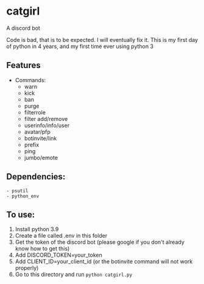 # catgirl
A discord bot

Code is bad, that is to be expected. I will eventually fix it. This is my first day of python in 4 years, and my first time ever using python 3

## Features
- Commands:
    - warn
    - kick
    - ban
    - purge
    - filterrole
    - filter add/remove
    - userinfo/info/user
    - avatar/pfp
    - botinvite/link
    - prefix
    - ping
    - jumbo/emote

## Dependencies:
    - psutil
    - python_env

## To use:
1. Install python 3.9
2. Create a file called .env in this folder
3. Get the token of the discord bot (please google if you don't already know how to get this)
4. Add DISCORD_TOKEN=your_token
5. Add CLIENT_ID=your_client_id (or the botinvite command will not work properly)
4. Go to this directory and run `python catgirl.py`